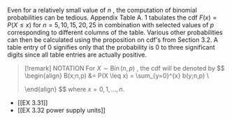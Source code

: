 Even for a relatively small value of $n$ , the computation of binomial
probabilities can be tedious. Appendix Table A. 1 tabulates the cdf
$F\left( x\right) = P\left( {X \leq x}\right)$ for
$n = 5,{10},{15},{20},{25}$ in combination with selected values of $p$
corresponding to different columns of the table. Various other
probabilities can then be calculated using the proposition on cdf's from
Section 3.2. A table entry of 0 signifies only that the probability is 0
to three significant digits since all table entries are actually
positive.

> [!remark] NOTATION 
> For $X \sim \operatorname{Bin}\left( {n,p}\right)$ , the cdf will be denoted by
> $$
> \begin{align}
> B(x;n,p) &= P(X \leq x) = \sum_{y=0}^{x} b(y;n,p) \\
>           
> \end{align}
> $$
> where $x = 0, 1, \ldots, n$. 

- [[EX 3.31]]
- [[EX 3.32 power supply units]]
